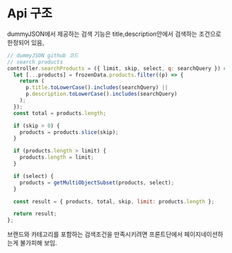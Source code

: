 # Api 구조

dummyJSON에서 제공하는 검색 기능은 title,description안에서 검색하는 조건으로 한정되어 있음,

```js
// dummyJSON github 코드
// search products
controller.searchProducts = ({ limit, skip, select, q: searchQuery }) => {
  let [...products] = frozenData.products.filter((p) => {
    return (
      p.title.toLowerCase().includes(searchQuery) ||
      p.description.toLowerCase().includes(searchQuery)
    );
  });
  const total = products.length;

  if (skip > 0) {
    products = products.slice(skip);
  }

  if (products.length > limit) {
    products.length = limit;
  }

  if (select) {
    products = getMultiObjectSubset(products, select);
  }

  const result = { products, total, skip, limit: products.length };

  return result;
};
```

브랜드와 카테고리를 포함하는 검색조건을 만족시키려면 프론트단에서 페이지네이션하는게 불가피해 보임.
